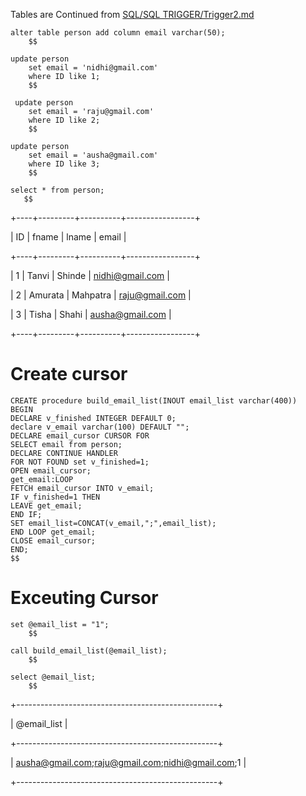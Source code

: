 Tables are Continued from [SQL/SQL TRIGGER/Trigger2.md](https://github.com/nidhi8404/SEM3/blob/main/SQL/SQL%20TRIGGER/Trigger2.md)
```
alter table person add column email varchar(50);
    $$
```
```
update person
    set email = 'nidhi@gmail.com'
    where ID like 1;
    $$
```
```
 update person
    set email = 'raju@gmail.com'
    where ID like 2;
    $$
```
```
update person
    set email = 'ausha@gmail.com'
    where ID like 3;
    $$
```
```
select * from person;
   $$
```
+----+---------+----------+-----------------+

| ID | fname   | lname    | email           |

+----+---------+----------+-----------------+

|  1 | Tanvi   | Shinde   | nidhi@gmail.com |

|  2 | Amurata | Mahpatra | raju@gmail.com  |

|  3 | Tisha   | Shahi    | ausha@gmail.com |

+----+---------+----------+-----------------+

# Create cursor
```
CREATE procedure build_email_list(INOUT email_list varchar(400))
BEGIN
DECLARE v_finished INTEGER DEFAULT 0;
declare v_email varchar(100) DEFAULT "";
DECLARE email_cursor CURSOR FOR
SELECT email from person;
DECLARE CONTINUE HANDLER
FOR NOT FOUND set v_finished=1;
OPEN email_cursor;
get_email:LOOP
FETCH email_cursor INTO v_email;
IF v_finished=1 THEN
LEAVE get_email;
END IF;
SET email_list=CONCAT(v_email,";",email_list);
END LOOP get_email;
CLOSE email_cursor;
END;
$$
```
# Exceuting Cursor
```
set @email_list = "1";
    $$
```
```
call build_email_list(@email_list);
    $$
```
```
select @email_list;
    $$
```
+--------------------------------------------------+

| @email_list                                      |

+--------------------------------------------------+

| ausha@gmail.com;raju@gmail.com;nidhi@gmail.com;1 |

+--------------------------------------------------+ 
